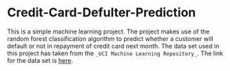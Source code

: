 # Credit-Card-Defulter-Prediction
This is a simple machine learning project. The project makes use of the random forest classification algorithm to predict whether a customer will default or not in repayment of credit card next month. The data set used in this project has taken from the ```_UCI Machine Learning Repository_```. The link for the data set is [here](https://archive.ics.uci.edu/ml/datasets/default+of+credit+card+clients).

